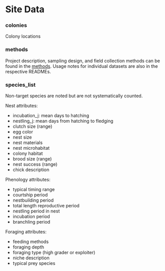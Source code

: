 # Site Data

### colonies
Colony locations

### methods
Project description, sampling design, and field collection methods can be found in the [methods](https://everglades-wading-bird-data.netlify.app/). 
Usage notes for individual datasets are also in the respective READMEs.

### species_list
Non-target species are noted but are not systematically counted.

Nest attributes:
* incubation_j: mean days to hatching
* nestling_j: mean days from hatching to fledging
* clutch size (range)
* egg color
* nest size
* nest materials
* nest microhabitat
* colony habitat
* brood size (range)
* nest success (range)
* chick description
	
Phenology attributes:	
* typical timing range
* courtship period
* nestbuilding period
* total length reproductive period
* nestling period in nest
* incubation period
* branchling period
	
Foraging attributes:
* feeding methods
* foraging depth
* foraging type (high grader or exploiter)
* niche description
* typical prey species 
